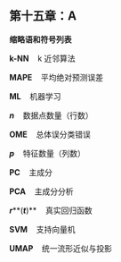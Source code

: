 ## 第十五章：**A**

**缩略语和符号列表**

**k-NN**    k 近邻算法

**MAPE**    平均绝对预测误差

**ML**    机器学习

***n***    数据点数量（行数）

**OME**    总体误分类错误

***p***    特征数量（列数）

**PC**    主成分

**PCA**    主成分分析

***r*****(*****t*****)**    真实回归函数

**SVM**    支持向量机

**UMAP**    统一流形近似与投影
